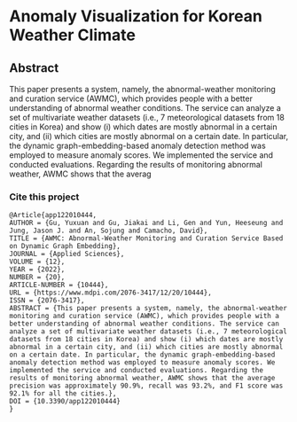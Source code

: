 # Anomaly Visualization for Korean Weather Climate

## Abstract

This paper presents a system, namely, the abnormal-weather monitoring and curation service (AWMC), which provides people with a better understanding of abnormal weather conditions. The service can analyze a set of multivariate weather datasets (i.e., 7 meteorological datasets from 18 cities in Korea) and show (i) which dates are mostly abnormal in a certain city, and (ii) which cities are mostly abnormal on a certain date. In particular, the dynamic graph-embedding-based anomaly detection method was employed to measure anomaly scores. We implemented the service and conducted evaluations. Regarding the results of monitoring abnormal weather, AWMC shows that the averag

### Cite this project
```
@Article{app122010444,
AUTHOR = {Gu, Yuxuan and Gu, Jiakai and Li, Gen and Yun, Heeseung and Jung, Jason J. and An, Sojung and Camacho, David},
TITLE = {AWMC: Abnormal-Weather Monitoring and Curation Service Based on Dynamic Graph Embedding},
JOURNAL = {Applied Sciences},
VOLUME = {12},
YEAR = {2022},
NUMBER = {20},
ARTICLE-NUMBER = {10444},
URL = {https://www.mdpi.com/2076-3417/12/20/10444},
ISSN = {2076-3417},
ABSTRACT = {This paper presents a system, namely, the abnormal-weather monitoring and curation service (AWMC), which provides people with a better understanding of abnormal weather conditions. The service can analyze a set of multivariate weather datasets (i.e., 7 meteorological datasets from 18 cities in Korea) and show (i) which dates are mostly abnormal in a certain city, and (ii) which cities are mostly abnormal on a certain date. In particular, the dynamic graph-embedding-based anomaly detection method was employed to measure anomaly scores. We implemented the service and conducted evaluations. Regarding the results of monitoring abnormal weather, AWMC shows that the average precision was approximately 90.9%, recall was 93.2%, and F1 score was 92.1% for all the cities.},
DOI = {10.3390/app122010444}
}
```
